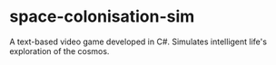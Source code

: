 # space-colonisation-sim
A text-based video game developed in C#. Simulates intelligent life's exploration of the cosmos.

